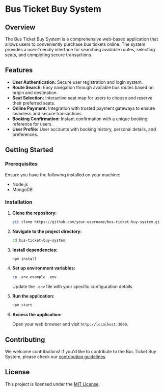 # Bus Ticket Buy System

## Overview

The Bus Ticket Buy System is a comprehensive web-based application that allows users to conveniently purchase bus tickets online. The system provides a user-friendly interface for searching available routes, selecting seats, and completing secure transactions.

## Features

- **User Authentication:** Secure user registration and login system.
- **Route Search:** Easy navigation through available bus routes based on origin and destination.
- **Seat Selection:** Interactive seat map for users to choose and reserve their preferred seats.
- **Online Payment:** Integration with trusted payment gateways to ensure seamless and secure transactions.
- **Booking Confirmation:** Instant confirmation with a unique booking reference for users.
- **User Profile:** User accounts with booking history, personal details, and preferences.

## Getting Started

### Prerequisites

Ensure you have the following installed on your machine:

- Node.js
- MongoDB

### Installation

1. **Clone the repository:**

    ```bash
    git clone https://github.com/your-username/bus-ticket-buy-system.git
    ```

2. **Navigate to the project directory:**

    ```bash
    cd bus-ticket-buy-system
    ```

3. **Install dependencies:**

    ```bash
    npm install
    ```

4. **Set up environment variables:**

    ```bash
    cp .env.example .env
    ```

    Update the `.env` file with your specific configuration details.

5. **Run the application:**

    ```bash
    npm start
    ```

6. **Access the application:**

    Open your web browser and visit `http://localhost:3000`.

## Contributing

We welcome contributions! If you'd like to contribute to the Bus Ticket Buy System, please check our [contribution guidelines](CONTRIBUTING.md).

## License

This project is licensed under the [MIT License](LICENSE).
